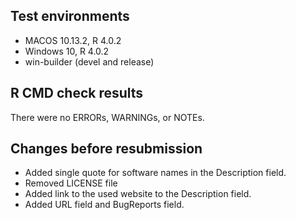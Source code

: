 ## Test environments
* MACOS 10.13.2, R 4.0.2
* Windows 10, R 4.0.2
* win-builder (devel and release)

## R CMD check results
There were no ERRORs, WARNINGs, or NOTEs. 

## Changes before resubmission
* Added single quote for software names in the Description field.
* Removed LICENSE file
* Added link to the used website to the Description field.
* Added URL field and BugReports field.